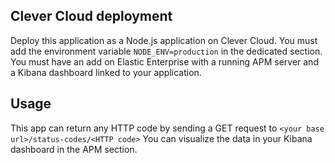 ## Clever Cloud deployment

Deploy this application as a Node.js application on Clever Cloud.
You must add the environment variable `NODE_ENV=production` in the dedicated section.
You must have an add on Elastic Enterprise with a running APM server and a Kibana dashboard linked to your application.

## Usage

This app can return any HTTP code by sending a GET request to `<your base url>/status-codes/<HTTP code>`
You can visualize the data in your Kibana dashboard in the APM section.